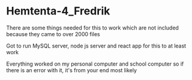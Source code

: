 # Hemtenta-4_Fredrik
 
There are some things needed for this to work which are not included because they came to over 2000 files

Got to run MySQL server, node js server and react app for this to at least work

Everything worked on my personal computer and school computer so if there is an error with it, it's from your end most likely